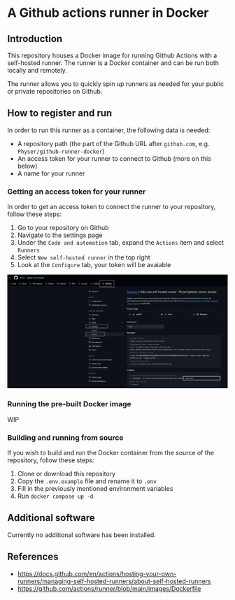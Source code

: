# A Github actions runner in Docker

## Introduction

This repository houses a Docker image for running Github Actions with a self-hosted runner.
The runner is a Docker container and can be run both locally and remotely.

The runner allows you to quickly spin up runners as needed for your public or private repositories on Github.

## How to register and run

In order to run this runner as a container, the following data is needed:

- A repository path (the part of the Github URL after `github.com`, e.g. `Physer/github-runner-docker`)
- An access token for your runner to connect to Github (more on this below)
- A name for your runner

### Getting an access token for your runner

In order to get an access token to connect the runner to your repository, follow these steps:

1. Go to your repository on Github
2. Navigate to the settings page
3. Under the `Code and automation` tab, expand the `Actions` item and select `Runners`
4. Select `New self-hosted runner` in the top right
5. Look at the `Configure` tab, your token will be avaiable

![Settings location of the access token](./settings-location.png)

### Running the pre-built Docker image

WIP

### Building and running from source

If you wish to build and run the Docker container from the source of the repository, follow these steps:

1. Clone or download this repository
2. Copy the `.env.example` file and rename it to `.env`
3. Fill in the previously mentioned environment variables
4. Run `docker compose up -d`

## Additional software

Currently no additional software has been installed.

## References

- https://docs.github.com/en/actions/hosting-your-own-runners/managing-self-hosted-runners/about-self-hosted-runners
- https://github.com/actions/runner/blob/main/images/Dockerfile
